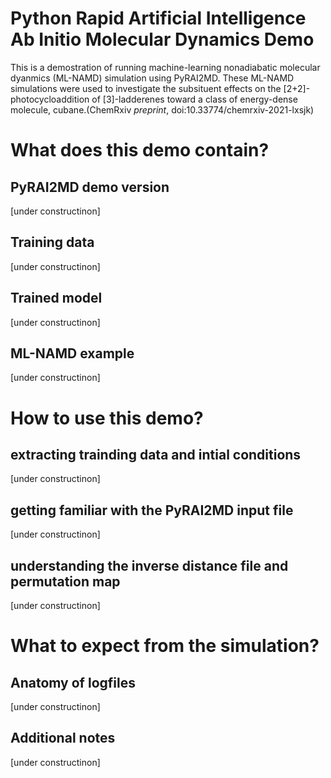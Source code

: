 # Python Rapid Artificial Intelligence Ab Initio Molecular Dynamics Demo
This is a demostration of running machine-learning nonadiabatic molecular dyanmics (ML-NAMD) simulation using PyRAI2MD.
These ML-NAMD simulations were used to investigate the subsituent effects on the [2+2]-photocycloaddition of [3]-ladderenes
toward a class of energy-dense molecule, cubane.(ChemRxiv *preprint*, doi:10.33774/chemrxiv-2021-lxsjk)

# What does this demo contain?
## PyRAI2MD demo version
[under constructinon]
## Training data
[under constructinon]
## Trained model
[under constructinon]
## ML-NAMD example
[under constructinon]
# How to use this demo?
## extracting trainding data and intial conditions
[under constructinon]
## getting familiar with the PyRAI2MD input file
[under constructinon]
## understanding the inverse distance file and permutation map
[under constructinon]
# What to expect from the simulation?
## Anatomy of logfiles
[under constructinon]
## Additional notes
[under constructinon]

